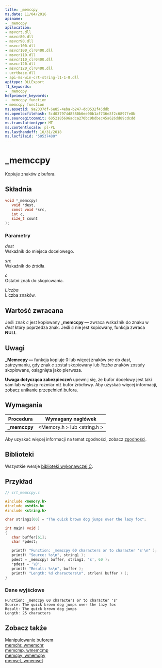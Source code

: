 ```yaml
---
title: _memccpy
ms.date: 11/04/2016
apiname:
- _memccpy
apilocation:
- msvcrt.dll
- msvcr80.dll
- msvcr90.dll
- msvcr100.dll
- msvcr100_clr0400.dll
- msvcr110.dll
- msvcr110_clr0400.dll
- msvcr120.dll
- msvcr120_clr0400.dll
- ucrtbase.dll
- api-ms-win-crt-string-l1-1-0.dll
apitype: DLLExport
f1_keywords:
- _memccpy
helpviewer_keywords:
- _memccpy function
- memccpy function
ms.assetid: 9a2337df-6e85-4eba-b247-dd0532f45ddb
ms.openlocfilehash: 5cd037974d8580b6ee90b1af736e8f2c6897fe8b
ms.sourcegitcommit: 6052185696adca270bc9bdbec45a626dd89cdcdd
ms.translationtype: MT
ms.contentlocale: pl-PL
ms.lasthandoff: 10/31/2018
ms.locfileid: "50537400"
---
```

# <a name="memccpy"></a>_memccpy

Kopiuje znaków z bufora.

## <a name="syntax"></a>Składnia

```C
void *_memccpy(
   void *dest,
   const void *src,
   int c,
   size_t count
);
```

### <a name="parameters"></a>Parametry

*dest*<br/>
Wskaźnik do miejsca docelowego.

*src*<br/>
Wskaźnik do źródła.

*c*<br/>
Ostatni znak do skopiowania.

*Liczba*<br/>
Liczba znaków.

## <a name="return-value"></a>Wartość zwracana

Jeśli znak *c* jest kopiowany **_memccpy —** zwraca wskaźnik do znaku w *dest* który poprzedza znak. Jeśli *c* nie jest kopiowany, funkcja zwraca **NULL**.

## <a name="remarks"></a>Uwagi

**_Memccpy —** funkcja kopiuje 0 lub więcej znaków *src* do *dest*, zatrzymaniu, gdy znak *c* został skopiowany lub *liczba* znaków zostały skopiowane, osiągnięta jako pierwsza.

**Uwaga dotycząca zabezpieczeń** upewnij się, że bufor docelowy jest taki sam lub większy rozmiar niż bufor źródłowy. Aby uzyskać więcej informacji, zobacz [unikanie przepełnień bufora](/windows/desktop/SecBP/avoiding-buffer-overruns).

## <a name="requirements"></a>Wymagania

|Procedura|Wymagany nagłówek|
|-------------|---------------------|
|**_memccpy**|\<Memory.h > lub \<string.h >|

Aby uzyskać więcej informacji na temat zgodności, zobacz [zgodności](../../c-runtime-library/compatibility.md).

## <a name="libraries"></a>Biblioteki

Wszystkie wersje [biblioteki wykonawczej C](../../c-runtime-library/crt-library-features.md).

## <a name="example"></a>Przykład

```C
// crt_memccpy.c

#include <memory.h>
#include <stdio.h>
#include <string.h>

char string1[60] = "The quick brown dog jumps over the lazy fox";

int main( void )
{
   char buffer[61];
   char *pdest;

   printf( "Function: _memccpy 60 characters or to character 's'\n" );
   printf( "Source: %s\n", string1 );
   pdest = _memccpy( buffer, string1, 's', 60 );
   *pdest = '\0';
   printf( "Result: %s\n", buffer );
   printf( "Length: %d characters\n", strlen( buffer ) );
}
```

### <a name="output"></a>Dane wyjściowe

```Output
Function: _memccpy 60 characters or to character 's'
Source: The quick brown dog jumps over the lazy fox
Result: The quick brown dog jumps
Length: 25 characters
```

## <a name="see-also"></a>Zobacz także

[Manipulowanie buforem](../../c-runtime-library/buffer-manipulation.md)<br/>
[memchr, wmemchr](memchr-wmemchr.md)<br/>
[memcmp, wmemcmp](memcmp-wmemcmp.md)<br/>
[memcpy, wmemcpy](memcpy-wmemcpy.md)<br/>
[memset, wmemset](memset-wmemset.md)<br/>

